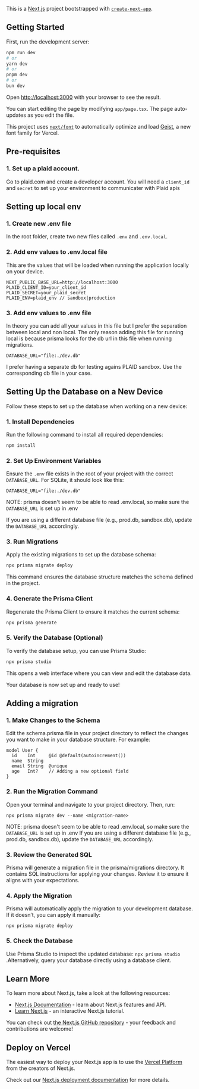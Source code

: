This is a [Next.js](https://nextjs.org) project bootstrapped with [`create-next-app`](https://nextjs.org/docs/app/api-reference/cli/create-next-app).

## Getting Started

First, run the development server:

```bash
npm run dev
# or
yarn dev
# or
pnpm dev
# or
bun dev
```

Open [http://localhost:3000](http://localhost:3000) with your browser to see the result.

You can start editing the page by modifying `app/page.tsx`. The page auto-updates as you edit the file.

This project uses [`next/font`](https://nextjs.org/docs/app/building-your-application/optimizing/fonts) to automatically optimize and load [Geist](https://vercel.com/font), a new font family for Vercel.

## Pre-requisites
### 1. Set up a plaid account.
Go to plaid.com and create a developer account. You will need a `client_id` and `secret` to set up your environment to communicater with Plaid apis

## Setting up local env
### 1. Create new .env file
In the root folder, create two new files called `.env` and `.env.local`.
### 2. Add env values to .env.local file
This are the values that will be loaded when running the application locally on your device.
```
NEXT_PUBLIC_BASE_URL=http://localhost:3000
PLAID_CLIENT_ID=your_client_id
PLAID_SECRET=your_plaid_secret
PLAID_ENV=plaid_env // sandbox|production
``` 
### 3. Add env values to .env file
In theory you can add all your values in this file but I prefer the separation between local and non local. The only reason adding this file for running local is because prisma looks for the db url in this file when running migrations.
```
DATABASE_URL="file:./dev.db"
```
I prefer having a separate db for testing agains PLAID sandbox. Use the corresponding db file in your case.

## Setting Up the Database on a New Device

Follow these steps to set up the database when working on a new device:

### 1. Install Dependencies
Run the following command to install all required dependencies:

```bash
npm install
```

### 2. Set Up Environment Variables
Ensure the `.env` file exists in the root of your project with the correct `DATABASE_URL`. For SQLite, it should look like this:

```env
DATABASE_URL="file:./dev.db"
```
NOTE: prisma doesn't seem to be able to read .env.local, so make sure the `DATABASE_URL` is set up in .env

If you are using a different database file (e.g., prod.db, sandbox.db), update the `DATABASE_URL` accordingly.


### 3. Run Migrations
Apply the existing migrations to set up the database schema:

```bash
npx prisma migrate deploy
```

This command ensures the database structure matches the schema defined in the project.


### 4. Generate the Prisma Client
Regenerate the Prisma Client to ensure it matches the current schema:

```bash
npx prisma generate
```


### 5. Verify the Database (Optional)
To verify the database setup, you can use Prisma Studio:

```bash
npx prisma studio
```

This opens a web interface where you can view and edit the database data.


Your database is now set up and ready to use!

## Adding a migration

### 1. Make Changes to the Schema
Edit the schema.prisma file in your project directory to reflect the changes you want to make in your database structure. For example:

```
model User {
  id    Int     @id @default(autoincrement())
  name  String
  email String  @unique
  age   Int?    // Adding a new optional field
}
```
### 2. Run the Migration Command
Open your terminal and navigate to your project directory. Then, run: 
```
npx prisma migrate dev --name <migration-name>
```
NOTE: prisma doesn't seem to be able to read .env.local, so make sure the `DATABASE_URL` is set up in .env
If you are using a different database file (e.g., prod.db, sandbox.db), update the `DATABASE_URL` accordingly.

### 3. Review the Generated SQL
Prisma will generate a migration file in the prisma/migrations directory. It contains SQL instructions for applying your changes. Review it to ensure it aligns with your expectations.

### 4. Apply the Migration
Prisma will automatically apply the migration to your development database. If it doesn’t, you can apply it manually:
```
npx prisma migrate deploy
```

### 5. Check the Database
Use Prisma Studio to inspect the updated database:
`npx prisma studio`
.Alternatively, query your database directly using a database client.

## Learn More

To learn more about Next.js, take a look at the following resources:

- [Next.js Documentation](https://nextjs.org/docs) - learn about Next.js features and API.
- [Learn Next.js](https://nextjs.org/learn) - an interactive Next.js tutorial.

You can check out [the Next.js GitHub repository](https://github.com/vercel/next.js) - your feedback and contributions are welcome!

## Deploy on Vercel

The easiest way to deploy your Next.js app is to use the [Vercel Platform](https://vercel.com/new?utm_medium=default-template&filter=next.js&utm_source=create-next-app&utm_campaign=create-next-app-readme) from the creators of Next.js.

Check out our [Next.js deployment documentation](https://nextjs.org/docs/app/building-your-application/deploying) for more details.
